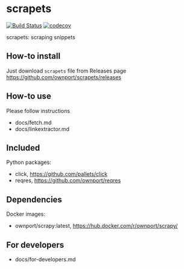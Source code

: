 # scrapets

[![Build Status](https://travis-ci.org/ownport/scrapets.svg?branch=master)](https://travis-ci.org/ownport/scrapets)
[![codecov](https://codecov.io/gh/ownport/scrapets/branch/master/graph/badge.svg)](https://codecov.io/gh/ownport/scrapets)

scrapets: scraping snippets

## How-to install

Just download `scrapets` file from Releases page https://github.com/ownport/scrapets/releases

## How-to use

Please follow instructions

- docs/fetch.md
- docs/linkextractor.md

## Included

Python packages:
- click, https://github.com/pallets/click
- reqres, https://github.com/ownport/reqres

## Dependencies

Docker images:
- ownport/scrapy:latest, https://hub.docker.com/r/ownport/scrapy/


## For developers

- docs/for-developers.md
